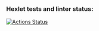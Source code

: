 ### Hexlet tests and linter status:
[![Actions Status](https://github.com/dianaromandiana/layout-designer-tools-project-lvl3/workflows/hexlet-check/badge.svg)](https://github.com/dianaromandiana/layout-designer-tools-project-lvl3/actions)